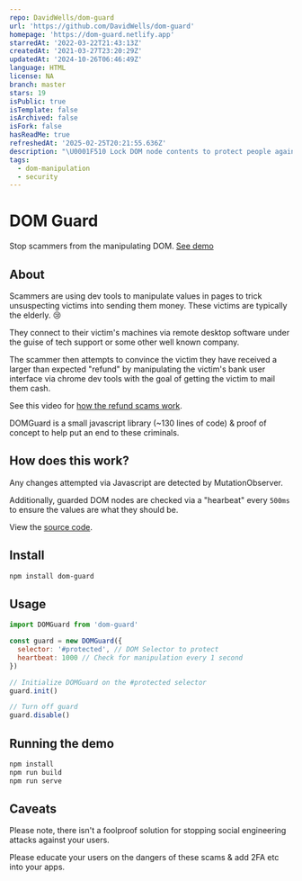 ```yaml
---
repo: DavidWells/dom-guard
url: 'https://github.com/DavidWells/dom-guard'
homepage: 'https://dom-guard.netlify.app'
starredAt: '2022-03-22T21:43:13Z'
createdAt: '2021-03-27T23:20:29Z'
updatedAt: '2024-10-26T06:46:49Z'
language: HTML
license: NA
branch: master
stars: 19
isPublic: true
isTemplate: false
isArchived: false
isFork: false
hasReadMe: true
refreshedAt: '2025-02-25T20:21:55.636Z'
description: "\U0001F510 Lock DOM node contents to protect people against scammers using browser devtools"
tags:
  - dom-manipulation
  - security
---
```


# DOM Guard

Stop scammers from the manipulating DOM. [See demo](https://dom-guard.netlify.app)

## About

Scammers are using dev tools to manipulate values in pages to trick unsuspecting victims into sending them money. These victims are typically the elderly. 😢

They connect to their victim's machines via remote desktop software under the guise of tech support or some other well known company.

The scammer then attempts to convince the victim they have received a larger than expected "refund" by manipulating the victim's bank user interface via chrome dev tools with the goal of getting the victim to mail them cash.

See this video for [how the refund scams work](https://www.youtube.com/watch?v=J4mkZU2Y0as).

DOMGuard is a small javascript library (~130 lines of code) & proof of concept to help put an end to these criminals.

## How does this work?

Any changes attempted via Javascript are detected by MutationObserver.

Additionally, guarded DOM nodes are checked via a "hearbeat" every `500ms` to ensure the values are what they should be.

View the <a href="https://github.com/DavidWells/dom-guard/blob/master/index.js">source code</a>.

## Install

```bash
npm install dom-guard
```

## Usage

```js
import DOMGuard from 'dom-guard'

const guard = new DOMGuard({
  selector: '#protected', // DOM Selector to protect
  heartbeat: 1000 // Check for manipulation every 1 second
})

// Initialize DOMGuard on the #protected selector
guard.init()

// Turn off guard
guard.disable()
```

## Running the demo

```bash
npm install
npm run build
npm run serve
```

## Caveats

Please note, there isn't a foolproof solution for stopping social engineering attacks against your users.

Please educate your users on the dangers of these scams & add 2FA etc into your apps.
